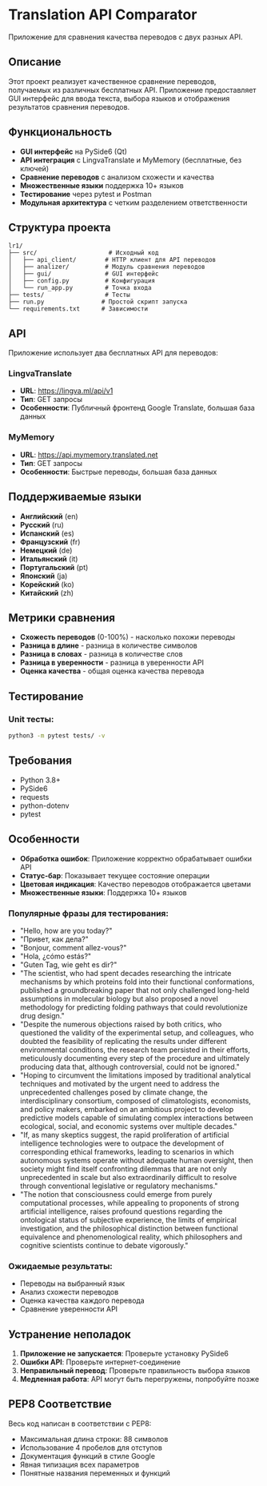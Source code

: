 # Translation API Comparator

Приложение для сравнения качества переводов с двух разных API.

## Описание

Этот проект реализует качественное сравнение переводов, получаемых из различных бесплатных API. Приложение предоставляет GUI интерфейс для ввода текста, выбора языков и отображения результатов сравнения переводов.

## Функциональность

- **GUI интерфейс** на PySide6 (Qt)
- **API интеграция** с LingvaTranslate и MyMemory (бесплатные, без ключей)
- **Сравнение переводов** с анализом схожести и качества
- **Множественные языки** поддержка 10+ языков
- **Тестирование** через pytest и Postman
- **Модульная архитектура** с четким разделением ответственности

## Структура проекта

```
lr1/
├── src/                    # Исходный код
│   ├── api_client/        # HTTP клиент для API переводов
│   ├── analizer/          # Модуль сравнения переводов
│   ├── gui/               # GUI интерфейс
│   ├── config.py          # Конфигурация
│   └── run_app.py         # Точка входа
├── tests/                 # Тесты
├── run.py                # Простой скрипт запуска
└── requirements.txt      # Зависимости
```

## API

Приложение использует два бесплатных API для переводов:

### LingvaTranslate
- **URL**: https://lingva.ml/api/v1
- **Тип**: GET запросы
- **Особенности**: Публичный фронтенд Google Translate, большая база данных

### MyMemory
- **URL**: https://api.mymemory.translated.net
- **Тип**: GET запросы
- **Особенности**: Быстрые переводы, большая база данных

## Поддерживаемые языки

- **Английский** (en)
- **Русский** (ru)
- **Испанский** (es)
- **Французский** (fr)
- **Немецкий** (de)
- **Итальянский** (it)
- **Португальский** (pt)
- **Японский** (ja)
- **Корейский** (ko)
- **Китайский** (zh)

## Метрики сравнения

- **Схожесть переводов** (0-100%) - насколько похожи переводы
- **Разница в длине** - разница в количестве символов
- **Разница в словах** - разница в количестве слов
- **Разница в уверенности** - разница в уверенности API
- **Оценка качества** - общая оценка качества перевода

## Тестирование

### Unit тесты:
```bash
python3 -m pytest tests/ -v
```

## Требования

- Python 3.8+
- PySide6
- requests
- python-dotenv
- pytest

## Особенности

- **Обработка ошибок**: Приложение корректно обрабатывает ошибки API
- **Статус-бар**: Показывает текущее состояние операции
- **Цветовая индикация**: Качество переводов отображается цветами
- **Множественные языки**: Поддержка 10+ языков

### Популярные фразы для тестирования:
- "Hello, how are you today?"
- "Привет, как дела?"
- "Bonjour, comment allez-vous?"
- "Hola, ¿cómo estás?"
- "Guten Tag, wie geht es dir?"
- "The scientist, who had spent decades researching the intricate mechanisms by which proteins fold into their functional conformations, published a groundbreaking paper that not only challenged long-held assumptions in molecular biology but also proposed a novel methodology for predicting folding pathways that could revolutionize drug design."
- "Despite the numerous objections raised by both critics, who questioned the validity of the experimental setup, and colleagues, who doubted the feasibility of replicating the results under different environmental conditions, the research team persisted in their efforts, meticulously documenting every step of the procedure and ultimately producing data that, although controversial, could not be ignored."
- "Hoping to circumvent the limitations imposed by traditional analytical techniques and motivated by the urgent need to address the unprecedented challenges posed by climate change, the interdisciplinary consortium, composed of climatologists, economists, and policy makers, embarked on an ambitious project to develop predictive models capable of simulating complex interactions between ecological, social, and economic systems over multiple decades."
- "If, as many skeptics suggest, the rapid proliferation of artificial intelligence technologies were to outpace the development of corresponding ethical frameworks, leading to scenarios in which autonomous systems operate without adequate human oversight, then society might find itself confronting dilemmas that are not only unprecedented in scale but also extraordinarily difficult to resolve through conventional legislative or regulatory mechanisms."
- "The notion that consciousness could emerge from purely computational processes, while appealing to proponents of strong artificial intelligence, raises profound questions regarding the ontological status of subjective experience, the limits of empirical investigation, and the philosophical distinction between functional equivalence and phenomenological reality, which philosophers and cognitive scientists continue to debate vigorously."

### Ожидаемые результаты:
- Переводы на выбранный язык
- Анализ схожести переводов
- Оценка качества каждого перевода
- Сравнение уверенности API

## Устранение неполадок

1. **Приложение не запускается**: Проверьте установку PySide6
2. **Ошибки API**: Проверьте интернет-соединение
3. **Неправильный перевод**: Проверьте правильность выбора языков
4. **Медленная работа**: API могут быть перегружены, попробуйте позже

## PEP8 Соответствие

Весь код написан в соответствии с PEP8:
- Максимальная длина строки: 88 символов
- Использование 4 пробелов для отступов
- Документация функций в стиле Google
- Явная типизация всех параметров
- Понятные названия переменных и функций
